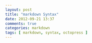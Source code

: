 ```yaml
---
layout: post
title: "markdown Syntax"
date: 2012-09-21 13:37
comments: true
categories: markdown
tags: [ markdown, syntax, octopress ]
---
```



